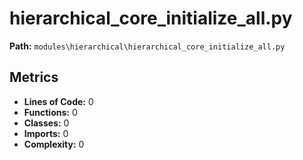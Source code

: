 # hierarchical_core_initialize_all.py

**Path:** `modules\hierarchical\hierarchical_core_initialize_all.py`

## Metrics

- **Lines of Code:** 0
- **Functions:** 0
- **Classes:** 0
- **Imports:** 0
- **Complexity:** 0

